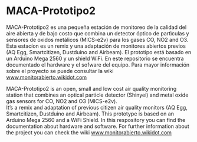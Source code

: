 # MACA-Prototipo2





MACA-Prototipo2 es una pequeña estación de monitoreo de la calidad del aire abierta y de bajo costo que combina un detector óptico de partìculas y sensores de oxidos metálicos (MICS-e2v) para los gases CO, NO2 and O3.
Esta estacíon es un remix y una adaptación de monitores abiertos previos (AQ Egg, Smartcitizen, Dustduino and Airbeam).
El prototipo está basado en un Arduino Mega 2560 y un shield WiFi.
En este repositorio se encuentra documentado el hardware y el sofware del equipo.
Para mayor información sobre el proyecto se puede consultar la wiki www.monitorabierto.wikidot.com

MACA-Prototipo2 is an open, small and low cost air quality monitoring station that combines an optical particle detector (Shinyei) and metal oxide gas sensors for CO, NO2 and O3 (MICS-e2v).  
It’s a remix and adaptation of previous citizen air quality monitors (AQ Egg, Smartcitizen, Dustduino and Airbeam). 
This prototype is based on an Arduino Mega 2560 and a WiFi Shield.
In this respository you can find the documentation about hardware and software.
For further information about the project you can check the wiki www.monitorabierto.wikidot.com
